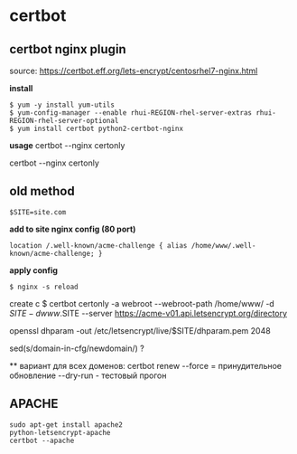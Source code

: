certbot
=======

## certbot nginx plugin 
source: https://certbot.eff.org/lets-encrypt/centosrhel7-nginx.html

**install**
```
$ yum -y install yum-utils
$ yum-config-manager --enable rhui-REGION-rhel-server-extras rhui-REGION-rhel-server-optional
$ yum install certbot python2-certbot-nginx
```
**usage**
certbot --nginx certonly

certbot --nginx certonly

## old method

    $SITE=site.com

**add to site nginx config (80 port)**

    location /.well-known/acme-challenge { alias /home/www/.well-known/acme-challenge; }
**apply config**

    $ nginx -s reload

create c
    $ certbot certonly -a webroot --webroot-path /home/www/ -d $SITE -d www.$SITE --server https://acme-v01.api.letsencrypt.org/directory

openssl dhparam -out /etc/letsencrypt/live/$SITE/dhparam.pem 2048

sed(s/domain-in-cfg/newdomain/) ?

** вариант для всех доменов:
certbot renew
--force = принудительное обновление
--dry-run - тестовый прогон

## APACHE
```
sudo apt-get install apache2 
python-letsencrypt-apache
certbot --apache
```

